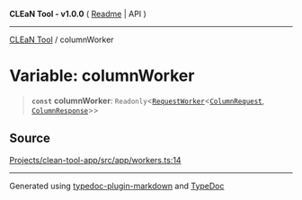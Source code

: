 **CLEaN Tool - v1.0.0** ( [Readme](../README.md) \| API )

***

[CLEaN Tool](../exports.md) / columnWorker

# Variable: columnWorker

> **`const`** **columnWorker**: `Readonly`\<[`RequestWorker`](../interfaces/RequestWorker.md)\<[`ColumnRequest`](../type-aliases/ColumnRequest.md), [`ColumnResponse`](../type-aliases/ColumnResponse.md)\>\>

## Source

[Projects/clean-tool-app/src/app/workers.ts:14](https://github.com/yuckyh/clean-tool-app/)

***

Generated using [typedoc-plugin-markdown](https://www.npmjs.com/package/typedoc-plugin-markdown) and [TypeDoc](https://typedoc.org/)
